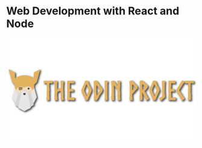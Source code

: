 # Web Development with React and Node

![The Odin Project](./0.assets/images/odin-header.png "Odin Project Logo")